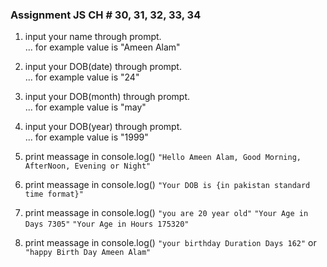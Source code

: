 ### Assignment JS CH # 30, 31, 32, 33, 34

1. input your name through prompt. 		
... for example value is  "Ameen Alam"
2. input your DOB(date) through prompt. 	
... for example value is  "24"
3. input your DOB(month) through prompt.	
... for example value is  "may"
4. input your DOB(year) through prompt. 	
... for example value is  "1999"


5. print meassage in console.log()
   ``` "Hello Ameen Alam, Good Morning, AfterNoon, Evening or Night" ```

6. print meassage in console.log()
   ``` "Your DOB is {in pakistan standard time format}" ```

7. print meassage in console.log()
   ``` "you are 20 year old" ```
   ``` "Your Age in Days 7305" ```
   ``` "Your Age in Hours 175320" ```

8. print meassage in console.log()
   ``` "your birthday Duration Days 162" ```
    or
   ``` "happy Birth Day Ameen Alam" ```
